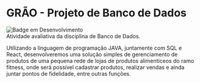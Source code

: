 # GRÃO - Projeto de Banco de Dados
![Badge em Desenvolvimento](http://img.shields.io/static/v1?label=STATUS&message=EM%20DESENVOLVIMENTO&color=GREEN&style=flat-square)
<br>Atividade avaliativa da disciplina de Banco de Dados.

Utilizando a linguagem de programação JAVA, juntamente com SQL e React, desenvolveremos uma solução simples de gerenciamento de produtos de uma pequena rede de lojas de produtos alimentíceos do ramo fitness, onde será possível cadastrar produtos, realizar vendas e ainda juntar pontos de fidelidade, entre outras funções.


